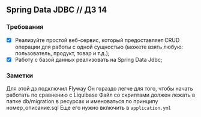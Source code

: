 ## Spring Data JDBC // ДЗ 14

### Требования

- [x] Реализуйте простой веб-сервис, который предоставляет CRUD операции для работы с одной сущностью (можете взять любую: пользователь, продукт, товар и т.д.);
- [x] Работу с базой данных реализовать на Spring Data Jdbc;

### Заметки
Для этой дз подключил Flyway
Он гораздо легче для того, чтобы начать работать по сравнению с Liquibase
Файл со скриптами должен лежать в папке db/migration в ресурсах и именоваться по принципу номер_описание.sql
Еще его нужно включить в `application.yml`
